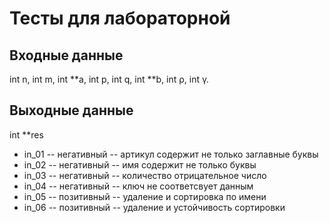 # Тесты для лабораторной
## Входные данные
int n, int m, int **a, int p, int q, int **b, int ρ, int γ.
## Выходные данные
int **res
- in_01 -- негативный -- артикул содержит не только заглавные буквы
- in_02 -- негативный -- имя содержит не только буквы
- in_03 -- негативный -- количество отрицательное число
- in_04 -- негативный -- ключ не соответсвует данным	
- in_05 -- позитивный -- удаление и сортировка по имени
- in_06 -- позитивный -- удаление и устойчивость сортировки

